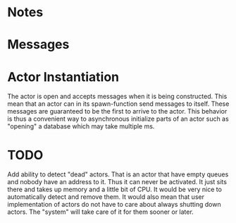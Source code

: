 # Notes

# Messages

# Actor Instantiation

The actor is open and accepts messages when it is being constructed. This mean
that an actor can in its spawn-function send messages to itself. These messages
are guaranteed to be the first to arrive to the actor. This behavior is thus a
convenient way to asynchronous initialize parts of an actor such as "opening" a
database which may take multiple ms.

# TODO

Add ability to detect "dead" actors. That is an actor that have empty queues
and nobody have an address to it. Thus it can never be activated. It just sits
there and takes up memory and a little bit of CPU. It would be very nice to
automatically detect and remove them. It would also mean that user
implementation of actors do not have to care about always shutting down actors.
The "system" will take care of it for them sooner or later.

